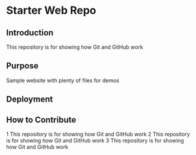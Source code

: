 # Starter Web Repo

## Introduction

This repository is for showing how Git and GitHub work

## Purpose

Sample website with plenty of files for demos

## Deployment

## How to Contribute

1 This repository is for showing how Git and GitHub work 
2 This repository is for showing how Git and GitHub work
3 This repository is for showing how Git and GitHub work